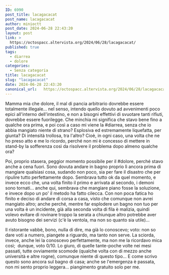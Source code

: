 ```yaml
---
ID: 6990
post_title: lacagacacat
post_name: lacagacacat
author: minioctt
post_date: 2024-06-28 22:43:20
layout: post
link: >
  https://octospacc.altervista.org/2024/06/28/lacagacacat/
published: true
tags:
  - diarrea
  - dolore
categories:
  - Senza categoria
title: lacagacacat
slug: "lacagacacat"
date: 2024-06-28 22:43:20
canonical_url:   https://octospacc.altervista.org/2024/06/28/lacagacacat/
---
```

<!-- wp:paragraph -->
<p markdown="1">Mamma mia che dolore, il mal di pancia arbitrario dovrebbe essere totalmente illegale... nel senso, intendo quello dovuto ad avvenimenti poco epici all'interno dell'intestino, e non a bisogni effettivi di svuotare tanti rifiuti, dovrebbe essere fuorilegge. Che minchia mi significa che stavo bene fino a qualche ora prima, e poi così a caso mi viene la #diarrea, senza che io abbia mangiato niente di strano? Esplosiva ed estremamente liquefatta, per giunta? Di intensità trollosa, tra l'altro? Cioè, in ogni caso, una volta che ne ho preso atto e me lo ricordo, perché non mi è concesso di mettere in stand-by la sofferenza così da risolvere il problema dopo almeno qualche ora?</p>
<!-- /wp:paragraph -->

<!-- wp:paragraph -->
<p markdown="1">Poi, proprio stasera, peggior momento possibile per il #dolore, perché stavo anche a cena fuori. Sono dovuta andare in bagno proprio lì ancora prima di mangiare qualsiasi cosa, sudando non poco, sia per fare il disastro che per ripulire tutto perfettamente dopo. Sembrava tutto ok da quel momento, e invece ecco che, una volta finito il primo e arrivata al secondo, i demoni sono tornati... anche qui, sembrava che mangiare piano fosse la soluzione, e invece dopo un po' il metodo ha fatto cilecca. Con non poca fatica ho finito e deciso di andare di corsa a casa, visto che comunque non avrei mangiato altro; anche perché, mentre far esplodere un bagno non tuo per una volta è un incidente, già alla seconda volta di fila è malizia, quindi volevo evitare di rovinare troppo la serata a chiunque altro potrebbe aver avuto bisogno dei servizi (c'è la ventola, ma non so quanto sia utile)...</p>
<!-- /wp:paragraph -->

<!-- wp:paragraph -->
<p markdown="1">Il ristorante vabbè, bono, nulla di dire, ma già lo conoscevo; voto: non so dare voti a numero, piangete a riguardo, ma tanto non serve. La sciorda, invece, anche lei la conoscevo perfettamente, ma non me la ricordavo mica così;&nbsp; dunque, voto 0/10. Lo giuro, di quelle tante-poche volte nei mesi passati, tutte ovviamente scomode (qualche volta con di mezzo anche università e altre rogne), comunque niente di questo tipo... E come scrivo questo sono ancora sul bagno di casa; anche se l'emergenza è passata, non mi sento proprio leggera... piangimento gratuito solo per me.</p>
<!-- /wp:paragraph -->